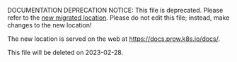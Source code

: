 DOCUMENTATION DEPRECATION NOTICE: This file is deprecated. Please refer to the
[new migrated
location](https://docs.prow.k8s.io/docs/components/cli-tools/generic-autobumper/).
Please do not edit this file; instead, make changes to the new location!

The new location is served on the web at
https://docs.prow.k8s.io/docs/.

This file will be deleted on 2023-02-28.

